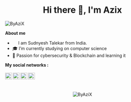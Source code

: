 <h1 align="center">Hi there 👋, I'm Azix</h1>
<p align="left"> <img src="https://komarev.com/ghpvc/?username=ByAziX" alt="ByAziX" /> </p>

<b>About me</b> <br>
- <img src ="https://s3.amazonaws.com/pix.iemoji.com/images/emoji/apple/ios-12/256/boy-light-skin-tone.png" height= 15px width = 15px> I am Sudnyesh Talekar from India.
- :mortar_board: I’m currently studying on computer science
- 🌱 Passion for cybersecurity & Blockchain and learning it

<b>My social networks :</b><br><br>
<a href="https://twitter.com/ByAziX">
  <img align="left" alt="ByAziX's Twitter" width="22px" src="https://cdn.jsdelivr.net/npm/simple-icons@v3/icons/twitter.svg" />
</a>
<a href="https://linkedin.com/in/ByAziX">
  <img align="left" alt="ByAziX's Linkdein" width="22px" src="https://cdn.jsdelivr.net/npm/simple-icons@v3/icons/linkedin.svg" />
</a>
<a href="https://github.com/ByAziX">
  <img align="left" alt="ByAziX's Github" width="22px" src="https://cdn.jsdelivr.net/npm/simple-icons@v3/icons/github.svg" />
</a>
<a href="https://www.instagram.com/ByAziX">
  <img align="left" alt="ByAziX's Instagram" width="22px" src="https://cdn.jsdelivr.net/npm/simple-icons@v3/icons/instagram.svg" />
</a>
<br />


<br />
<p align="center"> <img src="https://github-readme-stats.vercel.app/api?username=ByAziX&show_icons=true&theme=dark" alt="ByAziX" /> 
</p>

